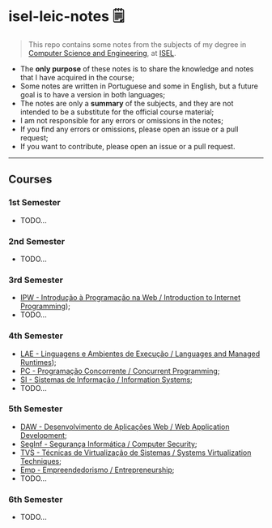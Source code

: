 # isel-leic-notes 🗒️

> This repo contains some notes from the subjects of my degree in [Computer Science and Engineering](https://www.isel.pt/en/curso/bsc-degree/computer-science-and-computer-engineering), at [ISEL](https://www.isel.pt/).

* The **only purpose** of these notes is to share the knowledge and notes that I have acquired in the course;
* Some notes are written in Portuguese and some in English, but a future goal is to have a version in both languages;
* The notes are only a **summary** of the subjects, and they are not intended to be a substitute for the official course material;
* I am not responsible for any errors or omissions in the notes;
* If you find any errors or omissions, please open an issue or a pull request;
* If you want to contribute, please open an issue or a pull request.

---

## Courses

### 1st Semester

* TODO...

### 2nd Semester

* TODO...

### 3rd Semester

* [IPW - Introdução à Programação na Web / Introduction to Internet Programming](./3rd-semester/ipw));
* TODO...

### 4th Semester

* [LAE - Linguagens e Ambientes de Execução / Languages and Managed Runtimes](./4th-semester/lae));
* [PC -  Programação Concorrente / Concurrent Programming](./4th-semester/pc);
* [SI - Sistemas de Informação / Information Systems](./4th-semester/si);
* TODO...

### 5th Semester

* [DAW - Desenvolvimento de Aplicações Web / Web Application Development](./5th-semester/daw);
* [SegInf - Segurança Informática / Computer Security](./5th-semester/seginf);
* [TVS - Técnicas de Virtualização de Sistemas / Systems Virtualization Techniques](./5th-semester/tvs);
* [Emp - Empreendedorismo / Entrepreneurship](./5th-semester/emp);
* TODO...

### 6th Semester

* TODO...
